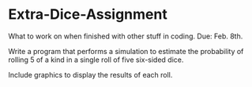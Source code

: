 # Extra-Dice-Assignment
What to work on when finished with other stuff in coding. Due: Feb. 8th.

Write a program that performs a simulation to estimate the probability of rolling 5 of a kind in a single roll of five six-sided dice. 

 

Include graphics to display the results of each roll.  